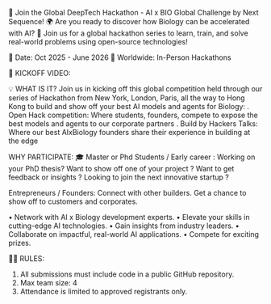🚀 Join the Global DeepTech Hackathon - AI x BIO Global Challenge by Next Sequence! 🌍 
Are you ready to discover how Biology can be accelerated with AI? 🌟 
Join us for a global hackathon series to learn, train, and solve real-world problems using open-source technologies!

📅 Date: Oct 2025 - June 2026
📍 Worldwide: In-Person Hackathons

🎥 KICKOFF VIDEO: 

💡 WHAT IS IT?
Join us in kicking off this global competition held through our series of Hackathon from New York, London, Paris, all the way to Hong Kong to build and show off your best AI models and agents for Biology:
. Open Hack competition: Where students, founders, compete to expose the best models and agents to our corporate partners
. Build by Hackers Talks: Where our best AIxBiology founders share their experience in building at the edge

​​WHY PARTICIPATE:
🎓 Master or Phd Students / Early career :
Working on your PhD thesis? Want to show off one of your project ? Want to get feedback or insights ? Looking to join the next innovative startup ?

Entrepreneurs / Founders:
Connect with other builders. Get a chance to show off to customers and corporates.

​• Network with AI x Biology development experts.
​​• Elevate your skills in cutting-edge AI technologies.
​​• Gain insights from industry leaders.
​​• Collaborate on impactful, real-world AI applications.
​​• Compete for exciting prizes.

🧑‍💻 RULES:
1. All submissions must include code in a public GitHub repository.
2. Max team size: 4
3. Attendance is limited to approved registrants only.

   




